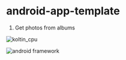 # android-app-template
1. Get photos from albums 

![koltin_cpu](https://github.com/weitsunglin/android-app-template/blob/main/koltin%20to%20cpu.jpg)

![android framework](https://github.com/weitsunglin/android-app-template/blob/main/android-stack_2x.png)

